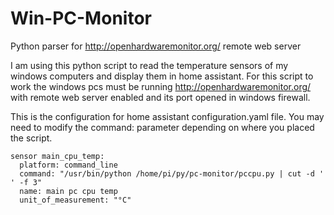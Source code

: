 # Win-PC-Monitor
Python parser for http://openhardwaremonitor.org/ remote web server

I am using this python script to read the temperature sensors of my windows computers and display them in home assistant. For this script to work the windows pcs must be running http://openhardwaremonitor.org/ with remote web server enabled and its port opened in windows firewall.

This is the configuration for home assistant configuration.yaml file.
You may need to modify the command: parameter depending on where you placed the script.
```
sensor main_cpu_temp:
  platform: command_line
  command: "/usr/bin/python /home/pi/py/pc-monitor/pccpu.py | cut -d ' ' -f 3"
  name: main pc cpu temp
  unit_of_measurement: "°C"
```
